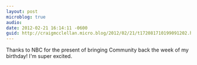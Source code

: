 ```yaml
---
layout: post
microblog: true
audio: 
date: 2012-02-21 16:14:11 -0600
guid: http://craigmcclellan.micro.blog/2012/02/21/t172081710199091202.html
---
```

Thanks to NBC for the present of bringing Community back the week of my birthday! I'm super excited.
